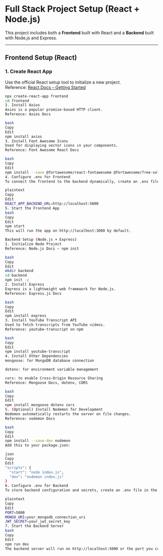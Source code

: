 # Full Stack Project Setup (React + Node.js)

This project includes both a **Frontend** built with React and a **Backend** built with Node.js and Express.

---

## Frontend Setup (React)

### 1. Create React App  
Use the official React setup tool to initialize a new project.  
Reference: [React Docs – Getting Started](https://react.dev/learn/start-a-new-react-project)

```bash
npx create-react-app frontend
cd frontend
2. Install Axios
Axios is a popular promise-based HTTP client.
Reference: Axios Docs

bash
Copy
Edit
npm install axios
3. Install Font Awesome Icons
Used for displaying vector icons in your components.
Reference: Font Awesome React Docs

bash
Copy
Edit
npm install --save @fortawesome/react-fontawesome @fortawesome/free-solid-svg-icons @fortawesome/fontawesome-svg-core
4. Configure .env for Frontend
To connect the frontend to the backend dynamically, create an .env file in the root of your frontend directory:

plaintext
Copy
Edit
REACT_APP_BACKEND_URL=http://localhost:5000
5. Start the Frontend App
bash
Copy
Edit
npm start
This will run the app on http://localhost:3000 by default.

Backend Setup (Node.js + Express)
1. Initialize Node Project
Reference: Node.js Docs – npm init

bash
Copy
Edit
mkdir backend
cd backend
npm init -y
2. Install Express
Express is a lightweight web framework for Node.js.
Reference: Express.js Docs

bash
Copy
Edit
npm install express
3. Install YouTube Transcript API
Used to fetch transcripts from YouTube videos.
Reference: youtube-transcript on npm

bash
Copy
Edit
npm install youtube-transcript
4. Install Other Dependencies
mongoose: for MongoDB database connection

dotenv: for environment variable management

cors: to enable Cross-Origin Resource Sharing
Reference: Mongoose Docs, dotenv, CORS

bash
Copy
Edit
npm install mongoose dotenv cors
5. (Optional) Install Nodemon for Development
Nodemon automatically restarts the server on file changes.
Reference: nodemon Docs

bash
Copy
Edit
npm install --save-dev nodemon
Add this to your package.json:

json
Copy
Edit
"scripts": {
  "start": "node index.js",
  "dev": "nodemon index.js"
}
6. Configure .env for Backend
To store backend configuration and secrets, create an .env file in the root of your backend directory:

plaintext
Copy
Edit
PORT=5000
MONGO_URI=your_mongodb_connection_uri
JWT_SECRET=your_jwt_secret_key
7. Start the Backend Server
bash
Copy
Edit
npm run dev
The backend server will run on http://localhost:5000 or the port you configure.